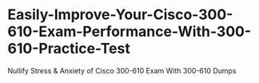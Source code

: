 # Easily-Improve-Your-Cisco-300-610-Exam-Performance-With-300-610-Practice-Test
Nullify Stress &amp; Anxiety of Cisco 300-610 Exam With 300-610 Dumps
